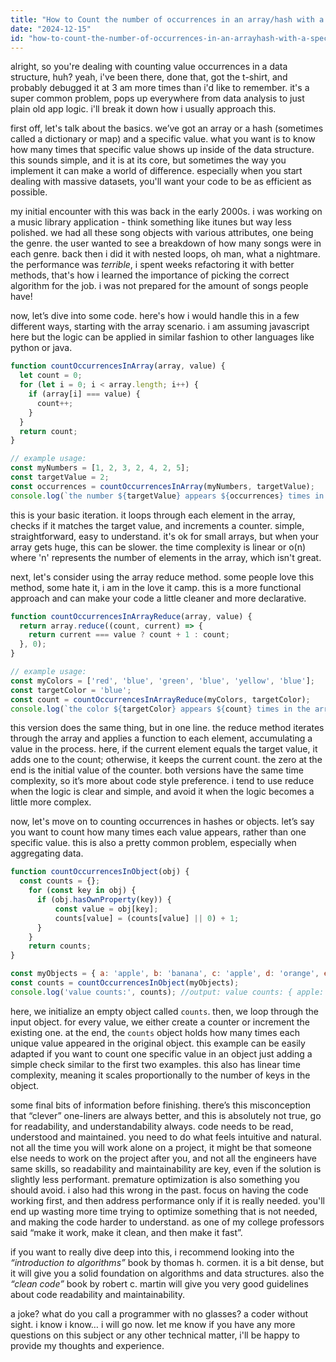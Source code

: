 ```yaml
---
title: "How to Count the number of occurrences in an array/hash with a specific value?"
date: "2024-12-15"
id: "how-to-count-the-number-of-occurrences-in-an-arrayhash-with-a-specific-value"
---
```


alright, so you're dealing with counting value occurrences in a data structure, huh? yeah, i've been there, done that, got the t-shirt, and probably debugged it at 3 am more times than i'd like to remember. it's a super common problem, pops up everywhere from data analysis to just plain old app logic. i'll break it down how i usually approach this.

first off, let's talk about the basics. we’ve got an array or a hash (sometimes called a dictionary or map) and a specific value. what you want is to know how many times that specific value shows up inside of the data structure. this sounds simple, and it is at its core, but sometimes the way you implement it can make a world of difference. especially when you start dealing with massive datasets, you'll want your code to be as efficient as possible.

my initial encounter with this was back in the early 2000s. i was working on a music library application - think something like itunes but way less polished. we had all these song objects with various attributes, one being the genre. the user wanted to see a breakdown of how many songs were in each genre. back then i did it with nested loops, oh man, what a nightmare. the performance was *terrible*, i spent weeks refactoring it with better methods, that's how i learned the importance of picking the correct algorithm for the job. i was not prepared for the amount of songs people have!

now, let’s dive into some code. here's how i would handle this in a few different ways, starting with the array scenario. i am assuming javascript here but the logic can be applied in similar fashion to other languages like python or java.

```javascript
function countOccurrencesInArray(array, value) {
  let count = 0;
  for (let i = 0; i < array.length; i++) {
    if (array[i] === value) {
      count++;
    }
  }
  return count;
}

// example usage:
const myNumbers = [1, 2, 3, 2, 4, 2, 5];
const targetValue = 2;
const occurrences = countOccurrencesInArray(myNumbers, targetValue);
console.log(`the number ${targetValue} appears ${occurrences} times in the array`); //output: the number 2 appears 3 times in the array

```
this is your basic iteration. it loops through each element in the array, checks if it matches the target value, and increments a counter. simple, straightforward, easy to understand. it's ok for small arrays, but when your array gets huge, this can be slower. the time complexity is linear or o(n) where 'n' represents the number of elements in the array, which isn't great.

next, let's consider using the array reduce method. some people love this method, some hate it, i am in the love it camp. this is a more functional approach and can make your code a little cleaner and more declarative.

```javascript
function countOccurrencesInArrayReduce(array, value) {
  return array.reduce((count, current) => {
    return current === value ? count + 1 : count;
  }, 0);
}

// example usage:
const myColors = ['red', 'blue', 'green', 'blue', 'yellow', 'blue'];
const targetColor = 'blue';
const count = countOccurrencesInArrayReduce(myColors, targetColor);
console.log(`the color ${targetColor} appears ${count} times in the array`); // output: the color blue appears 3 times in the array
```
this version does the same thing, but in one line. the reduce method iterates through the array and applies a function to each element, accumulating a value in the process. here, if the current element equals the target value, it adds one to the count; otherwise, it keeps the current count. the zero at the end is the initial value of the counter. both versions have the same time complexity, so it’s more about code style preference. i tend to use reduce when the logic is clear and simple, and avoid it when the logic becomes a little more complex.

now, let's move on to counting occurrences in hashes or objects. let’s say you want to count how many times each value appears, rather than one specific value. this is also a pretty common problem, especially when aggregating data.

```javascript
function countOccurrencesInObject(obj) {
  const counts = {};
    for (const key in obj) {
      if (obj.hasOwnProperty(key)) {
          const value = obj[key];
          counts[value] = (counts[value] || 0) + 1;
      }
    }
    return counts;
}

const myObjects = { a: 'apple', b: 'banana', c: 'apple', d: 'orange', e: 'banana' };
const counts = countOccurrencesInObject(myObjects);
console.log('value counts:', counts); //output: value counts: { apple: 2, banana: 2, orange: 1 }
```

here, we initialize an empty object called `counts`. then, we loop through the input object. for every value, we either create a counter or increment the existing one. at the end, the `counts` object holds how many times each unique value appeared in the original object. this example can be easily adapted if you want to count one specific value in an object just adding a simple check similar to the first two examples. this also has linear time complexity, meaning it scales proportionally to the number of keys in the object.

some final bits of information before finishing. there’s this misconception that “clever” one-liners are always better, and this is absolutely not true, go for readability, and understandability always. code needs to be read, understood and maintained. you need to do what feels intuitive and natural. not all the time you will work alone on a project, it might be that someone else needs to work on the project after you, and not all the engineers have same skills, so readability and maintainability are key, even if the solution is slightly less performant. premature optimization is also something you should avoid. i also had this wrong in the past. focus on having the code working first, and then address performance only if it is really needed. you'll end up wasting more time trying to optimize something that is not needed, and making the code harder to understand. as one of my college professors said “make it work, make it clean, and then make it fast”.

if you want to really dive deep into this, i recommend looking into the *“introduction to algorithms”* book by thomas h. cormen. it is a bit dense, but it will give you a solid foundation on algorithms and data structures. also the *“clean code”* book by robert c. martin will give you very good guidelines about code readability and maintainability.

a joke? what do you call a programmer with no glasses? a coder without sight. i know i know… i will go now. let me know if you have any more questions on this subject or any other technical matter, i'll be happy to provide my thoughts and experience.
